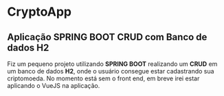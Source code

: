 # CryptoApp

## Aplicação SPRING BOOT CRUD com Banco de dados H2

Fiz um pequeno projeto utilizando **SPRING BOOT** realizando um **CRUD** em um banco de dados **H2**, onde o usuário consegue estar cadastrando sua criptomoeda.
No momento está sem o front end, em breve irei estar aplicando o VueJS na aplicação.
